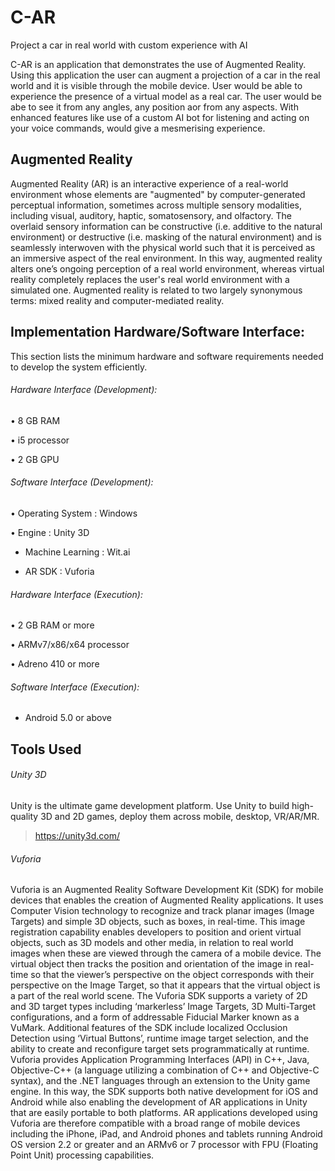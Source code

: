 # C-AR
Project a car in real world with custom experience with AI

C-AR is an application that demonstrates the use of Augmented Reality. Using this application the user can augment a projection of a car in the real world and it is visible through the mobile device. User would be able to experience the presence of a virtual model as a real car. The user would be abe to see it from any angles, any position aor from any aspects. With enhanced features like use of a custom AI bot for listening and acting on your voice commands, would give a mesmerising experience.


## Augmented Reality

Augmented Reality (AR) is an interactive experience of a real-world environment whose elements are "augmented" by computer-generated perceptual information, sometimes across multiple sensory modalities, including visual, auditory, haptic, somatosensory, and olfactory. The overlaid sensory information can be constructive (i.e. additive to the natural environment) or destructive (i.e. masking of the natural environment) and is seamlessly interwoven with the physical world such that it is perceived as an immersive aspect of the real environment. In this way, augmented reality alters one’s ongoing perception of a real world environment, whereas virtual reality completely replaces the user's real world environment with a simulated one. Augmented reality is related to two largely synonymous terms: mixed reality and computer-mediated reality.


## Implementation Hardware/Software Interface:

This section lists the minimum hardware and software requirements needed to develop the system efficiently.
    
###### Hardware Interface (Development):

•	8 GB RAM

•	i5 processor

•	2 GB GPU
  
###### Software Interface (Development):

•	Operating System		          : Windows

•	Engine				                  : Unity 3D

- Machine Learning    :         Wit.ai

- AR SDK              :         Vuforia

###### Hardware Interface (Execution):

•	2 GB RAM or more

•	ARMv7/x86/x64 processor

•	Adreno 410 or more

###### Software Interface (Execution):

- Android 5.0 or above


## Tools Used

###### Unity 3D 

Unity is the ultimate game development platform. Use Unity to build high-quality 3D and 2D games, deploy them across mobile, desktop, VR/AR/MR. 
>https://unity3d.com/

###### Vuforia

Vuforia is an Augmented Reality Software Development Kit (SDK) for mobile devices that enables the creation of Augmented Reality applications. It uses Computer Vision technology to recognize and track planar images (Image Targets) and simple 3D objects, such as boxes, in real-time. This image registration capability enables developers to position and orient virtual objects, such as 3D models and other media, in relation to real world images when these are viewed through the camera of a mobile device. The virtual object then tracks the position and orientation of the image in real-time so that the viewer’s perspective on the object corresponds with their perspective on the Image Target, so that it appears that the virtual object is a part of the real world scene.
The Vuforia SDK supports a variety of 2D and 3D target types including ‘markerless’ Image Targets, 3D Multi-Target configurations, and a form of addressable Fiducial Marker known as a VuMark. Additional features of the SDK include localized Occlusion Detection using ‘Virtual Buttons’, runtime image target selection, and the ability to create and reconfigure target sets programmatically at runtime.
Vuforia provides Application Programming Interfaces (API) in C++, Java, Objective-C++ (a language utilizing a combination of C++ and Objective-C syntax), and the .NET languages through an extension to the Unity game engine. In this way, the SDK supports both native development for iOS and Android while also enabling the development of AR applications in Unity that are easily portable to both platforms. AR applications developed using Vuforia are therefore compatible with a broad range of mobile devices including the iPhone, iPad, and Android phones and tablets running Android OS version 2.2 or greater and an ARMv6 or 7 processor with FPU (Floating Point Unit) processing capabilities.

